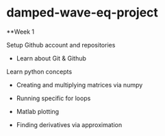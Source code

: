 # damped-wave-eq-project
**Week 1

Setup Github account and repositories

- Learn about Git & Github

Learn python concepts

- Creating and multiplying matrices via numpy

- Running specific for loops

- Matlab plotting

- Finding derivatives via approximation